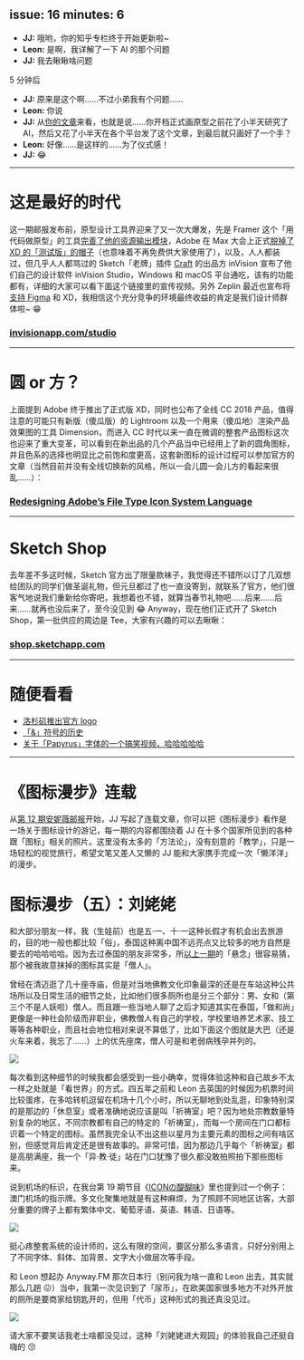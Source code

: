 issue: 16
minutes: 6
---

- **JJ:** 哦哟，你的知乎专栏终于开始更新啦~
- **Leon:** 是啊，我详解了一下 AI 的那个问题
- **JJ:** 我去瞅瞅啥问题

5 分钟后

- **JJ:** 原来是这个啊……不过小弟我有个问题……
- **Leon:** 你说
- **JJ:** 从[你的文章](https://zhuanlan.zhihu.com/p/30193819)来看，也就是说……你开档正式画原型之前花了小半天研究了 AI，然后又花了小半天在各个平台发了这个文章，到最后就只画好了一个手？
- **Leon:** 好像……是这样的……为了仪式感！
- **JJ:** 😂

---

# 这是最好的时代
这一期邮报发布前，原型设计工具界迎来了又一次大爆发，先是 Framer 这个「用代码做原型」的工具[完善了他的资源输出模块](https://blog.framer.com/introducing-export-the-easiest-way-to-share-mockups-assets-and-css-code-aa578318bd18)，Adobe 在 Max 大会上正式[脱掉了 XD 的「测试版」的帽子](http://www.adobe.com/products/xd.html)（也意味着不再免费供大家使用了），以及，人人都装过，但几乎人人都骂过的 Sketch「老牌」插件 [Craft](https://www.invisionapp.com/craft) 的出品方 inVision 宣布了他们自己的设计软件 inVision Studio，Windows 和 macOS 平台通吃，该有的功能都有，详细的大家可以看下面这个链接里的宣传视频。另外 Zeplin 最近也宣布将[支持 Figma](https://blog.zeplin.io/zeplin-figma-integration-its-here-9d6f6e8781d3) 和 XD，我相信这个充分竞争的环境最终收益的肯定是我们设计师群体啦~ 😁
### [invisionapp.com/studio](https://www.invisionapp.com/studio)

---

# 圆 or 方？
上面提到 Adobe 终于推出了正式版 XD，同时也公布了全线 CC 2018 产品，值得注意的可能只有新版（傻瓜版）的 Lightroom 以及一个用来（傻瓜地）渲染产品效果图的工具 Dimension，而进入 CC 时代以来一直在微调的整套产品图标这次也迎来了重大变革，可以看到在新出品的几个产品当中已经用上了新的圆角图标，并且色系的选择也明显比之前饱和度更高，这套新图标的设计过程可以参加官方的文章（当然目前并没有全线切换新的风格，所以一会儿圆一会儿方的看起来很乱……）：
### [Redesigning Adobe’s File Type Icon System Language](https://medium.com/@annydesign/redesigning-adobes-file-type-icon-system-language-6efa4aed1b30)

---

# Sketch Shop
去年差不多这时候，Sketch 官方出了限量款袜子，我觉得还不错所以订了几双想给团队的同学们做圣诞礼物，但元旦都过了也一直没寄到，就联系了官方，他们很客气地说我们重新给你寄吧，我想着也不错，就算当春节礼物吧……后来……后来……就再也没后来了，至今没见到 😂 Anyway，现在他们正式开了 Sketch Shop，第一批供应的周边是 Tee，大家有兴趣的可以去瞅瞅：
### [shop.sketchapp.com](https://shop.sketchapp.com/)

---

# 随便看看
* [洛杉矶推出官方 logo](https://mp.weixin.qq.com/s/AyI4OVBkck0hn9T9Nt3-rA)
* [「&」符号的历史](https://medium.com/black-lion-banner/the-history-of-the-ampersand-c81839171940)
* [关于「Papyrus」字体的一个搞笑视频，哈哈哈哈哈](https://www.youtube.com/watch?v=jVhlJNJopOQ)

---

# 《图标漫步》连载
从[第 12 期安妮薇邮报](https://github.com/JJYing/Anyway-Post/tree/master/Posts/Markdown)开始，JJ 写起了连载文章，你可以把《图标漫步》看作是一场关于图标设计的游记，每一期的内容都围绕着 JJ 在十多个国家所见到的各种跟「图标」相关的照片。这里没有太多的「方法论」，没有刻意的「教学」，只是一场轻松的视觉旅行，希望文笔又差人又懒的 JJ 能和大家携手完成一次「懒洋洋」的漫步。


# 图标漫步（五）：刘姥姥

和大部分朋友一样，我（生娃前）也是五·一、十·一这种长假才有机会出去旅游的，目的地一般也都比较「俗」，泰国这种离中国不远亮点又比较多的地方自然是要去的哈哈哈哈。因为去过泰国的朋友非常多，所[以上一期](https://github.com/Anyway-Design/Anyway-Post/blob/master/Posts/Markdown/%2315.md)的「悬念」很容易猜，那个被我故意抹掉的图标其实是「僧人」。

曾经在清迈逛了几十座寺庙，但是对当地佛教文化印象最深的还是在车站这种公共场所以及日常生活的细节之处，比如他们很多厕所也是分三个部分：男、女和（第三个不是人妖啦）僧人。而且跟一些当地人聊了之后才知道其实在泰国，「做和尚」更像是一种社会阶级而非职业，佛教僧人有自己的学校，学校里培养艺术家、技工等等各种职业，而且社会地位相对来说不算低了，比如下面这个图就是大巴（还是火车来着，我忘了……）上的优先座席，僧人可是和老弱病残孕并列的。

![](https://s.anw.red/iconwalk/05-01.jpg)

每次看到这种细节的时候我都会感受到一些小确幸，觉得体验这种和自己故乡不太一样之处就是「看世界」的方式。四五年之前和 Leon 去英国的时候因为机票时间比较蛋疼，在多哈转机逗留在机场十几个小时，所以无聊地到处乱逛，印象特别深的是那边的「休息室」或者准确地说应该是叫「祈祷室」吧？因为地处宗教数量特别复杂的地区，不同宗教都有自己的特定的「祈祷室」，而每一个房间在门口都标识着一个特定的图标。虽然我完全认不出这些以星月为主要元素的图标之间有啥区别，但感觉背后肯定还是很有故事的。非常可惜，因为那边几乎每个「祈祷室」都是高朋满座，我一个「异·教·徒」站在门口犹豫了很久都没敢拍照拍下那些图标来。

说到机场的标识，在我台第 19 期节目《[ICONの醍醐味](http://anyway.fm/on-icons/)》里也提到过一个例子：澳门机场的指示牌。多文化聚集地就是有这种麻烦，为了照顾不同地区访客，大部分重要的牌子上都有繁体中文、葡萄牙语、英语、韩语、日语等。

![](https://s.anw.red/iconwalk/05-02.jpg)

挺心疼整套系统的设计师的，这么有限的空间，要区分那么多语言，只好分别用上了不同字体、斜体、加背景、文字大小做层次等手段。

和 Leon 想起办 Anyway.FM 那次日本行（别问我为啥一直和 Leon 出去，其实就那么几趟 😖）当中，我第一次见识到了「尿币」，在欧美国家很多地方不对外开放的厕所是要商家给钥匙开的，但用「代币」这种形式的我还真没见过。

![](https://s.anw.red/iconwalk/05-03.jpg)

请大家不要笑话我老土啥都没见过，这种「刘姥姥进大观园」的体验我自己还挺自嗨的 😚